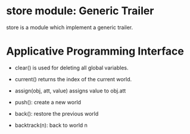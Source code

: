 # store module: Generic Trailer

store is a module which implement a generic trailer.

# Applicative Programming Interface

* clear() is used for deleting all global variables.

* current() returns the index of the current world.

* assign(obj, att, value) assigns value to obj.att

* push(): create a new world

* back(): restore the previous world

* backtrack(n): back to world n
